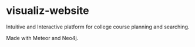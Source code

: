# visualiz-website
Intuitive and Interactive platform for college course planning and searching.

Made with Meteor and Neo4j.
